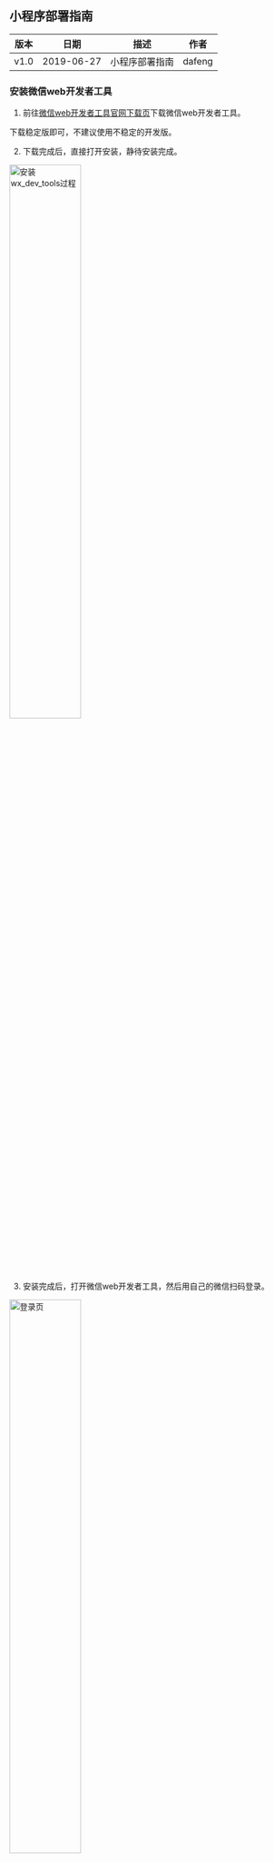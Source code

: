 ## 小程序部署指南

| 版本 |   日期    | 描述 |  作者   |
| :--: | :-------: | :--: | :-----: |
| v1.0 | 2019-06-27 | 小程序部署指南| dafeng |

### 安装微信web开发者工具

1. 前往[微信web开发者工具官网下载页](https://developers.weixin.qq.com/miniprogram/dev/devtools/download.html)下载微信web开发者工具。

下载稳定版即可，不建议使用不稳定的开发版。

2. 下载完成后，直接打开安装，静待安装完成。
<img alt="安装wx_dev_tools过程" src="https://raw.githubusercontent.com/swsad-dalaotelephone/docs/gh-pages/imgs/wx_dev_tool_setup.png" width = 50% height = 50% />

3. 安装完成后，打开微信web开发者工具，然后用自己的微信扫码登录。
<img alt="登录页" src="https://raw.githubusercontent.com/swsad-dalaotelephone/docs/gh-pages/imgs/wx_dev_tool_login.png" width = 50% height = 50% />   

登录后进入注意，点加号，添加项目：
<img alt="主页" src="https://raw.githubusercontent.com/swsad-dalaotelephone/docs/gh-pages/imgs/wx_dev_tool_home.png" width = 50% height = 50% /> 
![主页](https://raw.githubusercontent.com/swsad-dalaotelephone/docs/gh-pages/imgs/wx_dev_tool_home.png)

选择“导入项目”，并选择项目所在的文件夹：
<img alt="导入项目" src="https://raw.githubusercontent.com/swsad-dalaotelephone/docs/gh-pages/imgs/wx_dev_tool_import.png" width = 50% height = 50% /> 

然后就可以打开项目了。
<img alt="项目工作页面" src="https://raw.githubusercontent.com/swsad-dalaotelephone/docs/gh-pages/imgs/wx_dev_tool_project.png" width = 50% height = 50% /> 

可以直接使用左侧的模拟器来体验软件，也可点击工具栏的预览按钮，用微信扫描二维码预览。